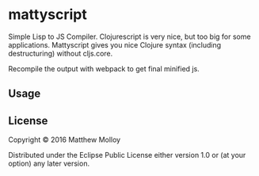 # mattyscript

Simple Lisp to JS Compiler.  Clojurescript is very nice, but too big for some applications.  Mattyscript gives you nice Clojure syntax (including destructuring) without cljs.core.

Recompile the output with webpack to get final minified js.

## Usage



## License

Copyright © 2016 Matthew Molloy

Distributed under the Eclipse Public License either version 1.0 or (at
your option) any later version.
